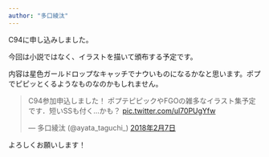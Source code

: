```yaml
---
author: "多口綾汰"
---
```


C94に申し込みしました。

今回は小説ではなく、イラストを描いて頒布する予定です。

内容は星色ガールドロップなキャッチでナウいものになるかなと思います。ポプでピピッとくるようなものなのかもしれません。

<blockquote class="twitter-tweet" data-lang="ja"><p lang="ja" dir="ltr">C94参加申込しました！ ポプテピピックやFGOの雑多なイラスト集予定です．短いSSも付く…かも？ <a href="https://t.co/ul70PUgYfw">pic.twitter.com/ul70PUgYfw</a></p>&mdash; 多口綾汰 (@ayata_taguchi_) <a href="https://twitter.com/ayata_taguchi_/status/961139400032866304?ref_src=twsrc%5Etfw">2018年2月7日</a></blockquote>
<script async src="https://platform.twitter.com/widgets.js" charset="utf-8"></script>

よろしくお願いします！